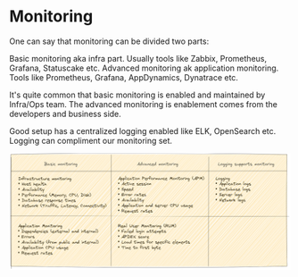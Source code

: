 # Monitoring

One can say that monitoring can be divided two parts:

Basic monitoring aka infra part. Usually tools like Zabbix, Prometheus, Grafana, Statuscake etc.
Advanced monitoring ak application monitoring. Tools like Prometheus, Grafana, AppDynamics, Dynatrace etc.

It's quite common that basic monitoring is enabled and maintained by Infra/Ops team.
The advanced monitoring is enablement comes from the developers and business side.

Good setup has a centralized logging enabled like ELK, OpenSearch etc. Logging can compliment our monitoring set.

![Monitoring](Monit.png)
